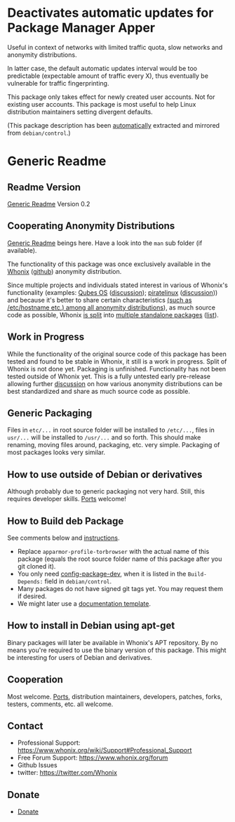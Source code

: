 # Deactivates automatic updates for Package Manager Apper #

Useful in context of networks with limited traffic quota, slow networks and
anonymity distributions.

In latter case, the default automatic updates interval would be too
predictable (expectable amount of traffic every X), thus eventually be
vulnerable for traffic fingerprinting.

This package only takes effect for newly created user accounts. Not for
existing user accounts. This package is most useful to help Linux distribution
maintainers setting divergent defaults.

(This package description has been [automatically](https://github.com/Whonix/whonix-developer-meta-files/blob/master/debug-steps/packaging-helper-script) extracted and mirrored from `debian/control`.)

# Generic Readme #
## Readme Version ##

[Generic Readme](https://github.com/Whonix/whonix-developer-meta-files/blob/master/README_generic.md) Version 0.2

## Cooperating Anonymity Distributions ##

[Generic Readme](https://github.com/Whonix/whonix-developer-meta-files/blob/master/README_generic.md) beings here. Have a look into the `man` sub folder (if available).

The functionality of this package was once exclusively available in the [Whonix](https://www.whonix.org) ([github](https://github.com/Whonix/Whonix)) anonymity distribution.

Since multiple projects and individuals stated interest in various of Whonix's functionality (examples: [Qubes OS](http://qubes-os.org/trac) ([discussion](https://groups.google.com/forum/#!topic/qubes-devel/jxr89--oGs0)); [piratelinux](https://github.com/piratelinux) ([discussion](https://github.com/adrelanos/VPN-Firewall/commit/6147f0e606377f5a801e98daf22e24ba2c750a21#commitcomment-6360713))) and because it's better to share certain characteristics [(such as /etc/hostname etc.) among all anonymity distributions](https://mailman.boum.org/pipermail/tails-dev/2013-January/002457.html)), as much source code as possible, Whonix [is split](https://github.com/Whonix/Whonix/issues/40) into [multiple standalone packages](https://github.com/Whonix) ([list](https://github.com/Whonix/Whonix/issues/40#issuecomment-44753572)).

## Work in Progress ##

While the functionality of the original source code of this package has been tested and found to be stable in Whonix, it still is a work in progress. Split of Whonix is not done yet. Packaging is unfinished. Functionality has not been tested outside of Whonix yet. This is a fully untested early pre-release allowing further [discussion](https://github.com/Whonix/Whonix/issues/40) on how various anonymity distributions can be best standardized and share as much source code as possible.

## Generic Packaging ##

Files in `etc/...` in root source folder will be installed to `/etc/...`, files in `usr/...` will be installed to `/usr/...` and so forth. This should make renaming, moving files around, packaging, etc. very simple. Packaging of most packages looks very similar.

## How to use outside of Debian or derivatives ##

Although probably due to generic packaging not very hard. Still, this requires developer skills. [Ports](https://en.wikipedia.org/wiki/Porting) welcome!

## How to Build deb Package ##

See comments below and [instructions](https://www.whonix.org/wiki/Dev/Build_Documentation/apparmor-profile-torbrowser).

* Replace `apparmor-profile-torbrowser` with the actual name of this package (equals the root source folder name of this package after you git cloned it).
* You only need [config-package-dev](https://packages.debian.org/wheezy/config-package-dev), when it is listed in the `Build-Depends:` field in `debian/control`.
* Many packages do not have signed git tags yet. You may request them if desired.
* We might later use a [documentation template](https://www.whonix.org/wiki/Template:Build_Documentation_Build_Package).

## How to install in Debian using apt-get ##

Binary packages will later be available in Whonix's APT repository. By no means you're required to use the binary version of this package. This might be interesting for users of Debian and derivatives.

## Cooperation ##

Most welcome. [Ports](https://en.wikipedia.org/wiki/Porting), distribution maintainers, developers, patches, forks, testers, comments, etc. all welcome.

## Contact ##

* Professional Support: https://www.whonix.org/wiki/Support#Professional_Support
* Free Forum Support: https://www.whonix.org/forum
* Github Issues
* twitter: https://twitter.com/Whonix

## Donate ##

* [Donate](https://www.whonix.org/wiki/Donate)
